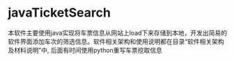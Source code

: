 # javaTicketSearch
本软件主要使用java实现将车票信息从网站上load下来存储到本地，开发出简易的软件界面添加车次的筛选信息。软件相关架构和使用说明都在目录“软件相关架构及材料说明”中,
后面有时间使用python重写车票挖取信息
